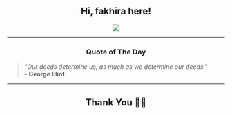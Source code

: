 <h2 align="center"> Hi, fakhira here!</h2>

<p align="center">
<a href="https://github.com/fakhiralkda" alt="github streak"><img src="https://dvst-streak.herokuapp.com/?user=fakhiralkda&theme=tokyonight&fire=DD472C"></a>
</p>

<hr>
<h3 align="center">Quote of The Day</h3>
<p align="center">
<blockquote>
<i>"Our deeds determine us, as much as we determine our deeds."</i>
<br>
<b>- George Eliot</b>
</blockquote>
</p>


<hr>
<h2 align="center">Thank You 🙏🏼</h2>
